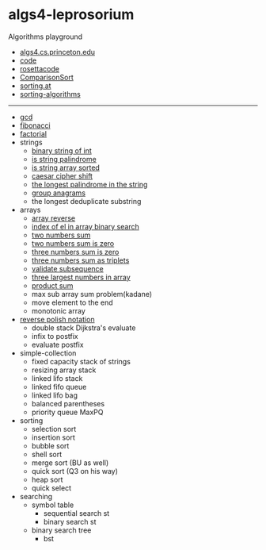 # algs4-leprosorium

Algorithms playground 
- [algs4.cs.princeton.edu](https://algs4.cs.princeton.edu/home/)
- [code](https://algs4.cs.princeton.edu/code/)
- [rosettacode](https://rosettacode.org/wiki/Category:Programming_Tasks)
- [ComparisonSort](https://www.cs.usfca.edu/~galles/visualization/ComparisonSort.html)
- [sorting.at](http://sorting.at/)
- [sorting-algorithms](https://www.toptal.com/developers/sorting-algorithms)
___
- [gcd](https://github.com/solairerove/algs4-leprosorium/blob/master/euclid-highest-common-factor/src/main/java/com/github/solairerove/algs4/leprosorium/gcd_euclid/Application.java)
- [fibonacci](https://github.com/solairerove/algs4-leprosorium/blob/6981facfdce0753c01b4e3a25ae21ba1b9035f70/fibonacci/src/main/java/com/github/solairerove/algs4/leprosorium/fibonacci/Application.java#L54)
- [factorial](https://github.com/solairerove/algs4-leprosorium/blob/41154b2f7152dff03257f8e3ebcddeb28511b344/factorial/src/main/java/com/github/solairerove/algs4/leprosorium/factorial/Application.java#L10)
- strings
    - [binary string of int](https://github.com/solairerove/algs4-leprosorium/blob/a476ba05ba9549e21b5fa1b4096ecad73e14d3ca/exercise/src/main/java/com/github/solairerove/algs4/leprosorium/exercise1/ToBinaryStringApplication.java#L11)
    - [is string palindrome](https://github.com/solairerove/algs4-leprosorium/blob/39400707393632541e2db715d39a7fcdff85822b/simple-string/src/main/java/com/github/solairerove/algs4/leprosorium/simple_string/IsPalindromeApplication.java#L13)
    - [is string array sorted](https://github.com/solairerove/algs4-leprosorium/blob/dcb71b86dc350bb726cad951f3d2fa66998a12a9/simple-string/src/main/java/com/github/solairerove/algs4/leprosorium/simple_string/IsStringArraySorted.java#L17)
    - [caesar cipher shift](https://github.com/solairerove/algs4-leprosorium/blob/0e38a3a848ff60b8c9e28a4a008ac17a1adb80d8/simple-string/src/main/java/com/github/solairerove/algs4/leprosorium/simple_string/CaesarCipherEncryptor.java#L21)
    - [the longest palindrome in the string](https://github.com/solairerove/algs4-leprosorium/blob/ba617f6a0c1af4159dba4a95682e48bf6e202654/simple-string/src/main/java/com/github/solairerove/algs4/leprosorium/simple_string/LongestPalindromicString.java#L41)
    - [group anagrams](https://github.com/solairerove/algs4-leprosorium/blob/9bf72424aeb592039e996156c0f4b49a928aaff3/simple-string/src/main/java/com/github/solairerove/algs4/leprosorium/simple_string/GroupAnagrams.java#L33)
    - the longest deduplicate substring
- arrays
    - [array reverse](https://github.com/solairerove/algs4-leprosorium/blob/dcb71b86dc350bb726cad951f3d2fa66998a12a9/simple-array/src/main/java/com/github/solairerove/algs4/leprosorium/simple_arrays/Application.java#L84)
    - [index of el in array binary search](https://github.com/solairerove/algs4-leprosorium/blob/a1a6c3a6329faf6999f29254a0fa16374d80abfc/binary/src/main/java/com/github/solairerove/algs4/leprosorium/binary/Application.java#L34)
    - [two numbers sum](https://github.com/solairerove/algs4-leprosorium/blob/c6f23c28aa86911bd39130913e78c7e14a96af7c/two-number-sum/src/main/java/com/github/solairerove/algs4/leprosorium/two_number_sum/TwoNumberSum.java#L69)
    - [two numbers sum is zero](https://github.com/solairerove/algs4-leprosorium/blob/5d06b09fa8edefec3caba92e568f57299b29fc4a/two-number-sum/src/main/java/com/github/solairerove/algs4/leprosorium/two_number_sum/TwoSum.java#L21)
    - [three numbers sum is zero](https://github.com/solairerove/algs4-leprosorium/blob/e7abb3409d113e541a66cc2cafb87abadd45c2b5/two-number-sum/src/main/java/com/github/solairerove/algs4/leprosorium/two_number_sum/ThreeSum.java#L36)
    - [three numbers sum as triplets](https://github.com/solairerove/algs4-leprosorium/blob/c0b34167395c082b4455025853055b9dcfb731b0/two-number-sum/src/main/java/com/github/solairerove/algs4/leprosorium/two_number_sum/ThreeSum.java#L57)
    - [validate subsequence](https://github.com/solairerove/algs4-leprosorium/blob/c0b34167395c082b4455025853055b9dcfb731b0/validate-subsequence/src/main/java/com/github/solairerove/algs4/leprosorium/validate_subsequence/ValidateSubsequence.java#L24)
    - [three largest numbers in array](https://github.com/solairerove/algs4-leprosorium/blob/a58a7816babb4e0f904853685ff9ae36579d56d9/three-largest-numbers/src/main/java/com/github/solairerove/algs4/leprosorium/three_largest_number/ThreeLargestNumber.java#L27)
    - [product sum](https://github.com/solairerove/algs4-leprosorium/blob/7f7299b4f3fb514b67992494bccb0d55643458a3/simple-array/src/main/java/com/github/solairerove/algs4/leprosorium/simple_arrays/ProductSum.java#L53)
    - max sub array sum problem(kadane)
    - move element to the end
    - monotonic array
- [reverse polish notation](https://github.com/solairerove/algs4-leprosorium/tree/master/edsger-wybe-dijkstra/src/main/java/com/github/solairerove/algs4/leprosorium/dijkstra)
    - double stack Dijkstra's evaluate
    - infix to postfix
    - evaluate postfix
- simple-collection
    - fixed capacity stack of strings
    - resizing array stack
    - linked lifo stack
    - linked fifo queue
    - linked lifo bag
    - balanced parentheses
    - priority queue MaxPQ
- sorting
    - selection sort
    - insertion sort
    - bubble sort
    - shell sort
    - merge sort (BU as well)
    - quick sort (Q3 on his way)
    - heap sort
    - quick select
- searching
    - symbol table
        - sequential search st
        - binary search st
    - binary search tree
        - bst
